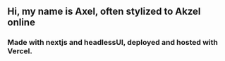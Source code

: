 ## Hi, my name is Axel, often stylized to Akzel online

### Made with nextjs and headlessUI, deployed and hosted with Vercel.
